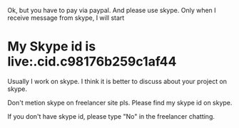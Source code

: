 Ok, but you have to pay via paypal.
And please use skype.
Only when I receive message from skype, I will start









# My Skype id is live:.cid.c98176b259c1af44

Usually I work on skype.
I think it is better to discuss about your project on skype.

Don't metion skype on freelancer site pls.
Please find my skype id on skype.

If you don't have skype id, please type "No" in the freelancer chatting.
